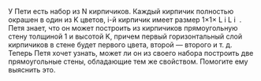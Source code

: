 У Пети есть набор из N кирпичиков. Каждый кирпичик полностью окрашен в один из K цветов, i-й кирпичик имеет размер 1×1×
L
i
L 
i
​
 . Петя знает, что он может построить из кирпичиков прямоугольную стену толщиной 1 и высотой K, причем первый горизонтальный слой кирпичиков в стене будет первого цвета, второй — второго и т. д. Теперь Петя хочет узнать, может ли он из своего набора построить две прямоугольные стены, обладающие тем же свойством. Помогите ему выяснить это.